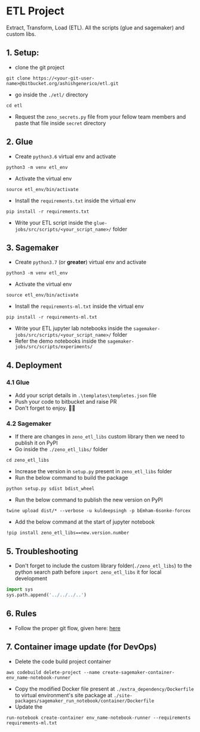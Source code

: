 # ETL Project 
Extract, Transform, Load (ETL). All the scripts (glue and sagemaker) and custom libs.

## 1. Setup:
* clone the git project
```
git clone https://<your-git-user-name>@bitbucket.org/ashishgenerico/etl.git
```
* go inside the `./etl/` directory
```commandline
cd etl
```
* Request the `zeno_secrets.py` file from your fellow team members and paste that file inside `secret` directory 

## 2. Glue
* Create `python3.6` virtual env and activate
```commandline
python3 -m venv etl_env
```
* Activate the virtual env
```commandline
source etl_env/bin/activate
```
* Install the `requirements.txt` inside the virtual env 
```commandline
pip install -r requirements.txt 
```
* Write your ETL script inside the `glue-jobs/src/scripts/<your_script_name>/` folder

## 3. Sagemaker
* Create `python3.7` (or **greater**) virtual env and activate
```commandline
python3 -m venv etl_env
```
* Activate the virtual env
```commandline
source etl_env/bin/activate
```
* Install the `requirements-ml.txt` inside the virtual env 
```commandline
pip install -r requirements-ml.txt 
```
* Write your ETL jupyter lab notebooks inside the `sagemaker-jobs/src/scripts/<your_script_name>/` folder
* Refer the demo notebooks inside the `sagemaker-jobs/src/scripts/experiments/`

## 4. Deployment
### 4.1 Glue
* Add your script details in `.\templates\templetes.json` file 
* Push your code to bitbucket and raise PR 
* Don't forget to enjoy. 🍺🍺
### 4.2 Sagemaker
* If there are changes in `zeno_etl_libs` custom library then we need to publish it on PyPI
* Go inside the `./zeno_etl_libs/` folder
```commandline
cd zeno_etl_libs
```
* Increase the version in `setup.py` present in `zeno_etl_libs` folder
* Run the below command to build the package
```commandline
python setup.py sdist bdist_wheel
```
* Run the below command to publish the new version on PyPI
```commandline
twine upload dist/* --verbose -u kuldeepsingh -p bEmham-6sonke-forcex
```
* Add the below command at the start of jupyter notebook
```commandline
!pip install zeno_etl_libs==new.version.number
```

## 5. Troubleshooting
* Don't forget to include the custom library folder(`./zeno_etl_libs`) to the python search path before `import zeno_etl_libs` it for local development
```python
import sys
sys.path.append('../../../..')
```
## 6. Rules
* Follow the proper git flow, given here: [here](https://docs.google.com/document/d/1SnT_UKCj1Da07S-FFgvTxk30WbRbb-MFX89kEnMIKbk/edit)

## 7. Container image update (for DevOps)
* Delete the code build project container
```commandline
aws codebuild delete-project --name create-sagemaker-container-env_name-notebook-runner
```
* Copy the modified Docker file present at `./extra_dependency/Dockerfile` to virtual environment's site package at `./site-packages/sagemaker_run_notebook/container/Dockerfile`
* Update the
```commandline
run-notebook create-container env_name-notebook-runner --requirements requirements-ml.txt
```
